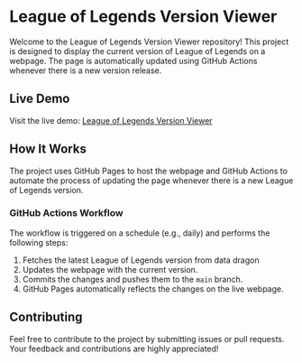 # League of Legends Version Viewer

Welcome to the League of Legends Version Viewer repository! This project is designed to display the current version of League of Legends on a webpage. The page is automatically updated using GitHub Actions whenever there is a new version release.

## Live Demo

Visit the live demo: [League of Legends Version Viewer](https://yourusername.github.io/league-version-viewer)

## How It Works

The project uses GitHub Pages to host the webpage and GitHub Actions to automate the process of updating the page whenever there is a new League of Legends version.

### GitHub Actions Workflow

The workflow is triggered on a schedule (e.g., daily) and performs the following steps:

1. Fetches the latest League of Legends version from data dragon
2. Updates the webpage with the current version.
3. Commits the changes and pushes them to the `main` branch.
4. GitHub Pages automatically reflects the changes on the live webpage.

## Contributing

Feel free to contribute to the project by submitting issues or pull requests. Your feedback and contributions are highly appreciated!

